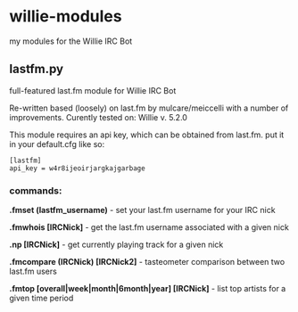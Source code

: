# willie-modules
my modules for the Willie IRC Bot

## lastfm.py
full-featured last.fm module for Willie IRC Bot

Re-written based (loosely) on last.fm by mulcare/meiccelli with a number of improvements.
Curently tested on: Willie v. 5.2.0

This module requires an api key, which can be obtained from last.fm. 
put it in your default.cfg like so:
```
[lastfm]
api_key = w4r8ijeoirjargkajgarbage
```

### commands:

**.fmset (lastfm_username)** - set your last.fm username for your IRC nick

**.fmwhois [IRCNick]** - get the last.fm username associated with a given nick

**.np [IRCNick]** - get currently playing track for a given nick

**.fmcompare (IRCNick) [IRCNick2]** - tasteometer comparison between two last.fm users

**.fmtop [overall|week|month|6month|year] [IRCNick]** - list top artists for a given time period
